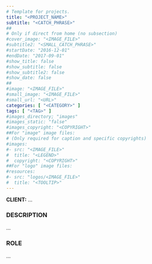 ```yaml
---
# Template for projects.
title: "<PROJECT_NAME>"
subtitle: "<CATCH_PHRASE>"
##
# Only if direct from home (no subsection)
#cover_image: "<IMAGE_FILE>"
#subtitle2: "<SMALL_CATCH_PHRASE>"
#startDate: "2016-12-01"
#endDate: "2017-09-01"
#show_title: false
#show_subtitle: false
#show_subtitle2: false
#show_date: false
##
#image: "<IMAGE_FILE>"
#small_image: "<IMAGE_FILE>"
#small_url: "<URL>"
categories: [ "<CATEGORY>" ]
tags: [ "<TAG>" ]
#images_directory; "images"
#images_static: "false"
#images_copyright: "<COPYRIGHT>"
##For "image" image files:
# (Only required for caption and specific copyrights)
#images:
#- src: "<IMAGE_FILE>"
#  title: "<LEGEND>"
#  copyright: "<COPYRIGHT>"
##For "logo" image files:
#resources:
#- src: "logos/<IMAGE_FILE>"
#  title: "<TOOLTIP>"
---
```


<b>CLIENT:</b> ...<br>

<h3>DESCRIPTION</h3>
...
<br>

<h3>ROLE</h3>
...
<br>
